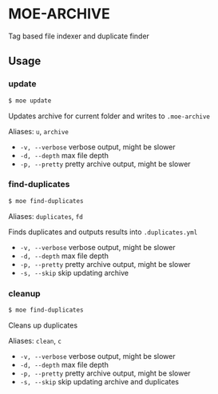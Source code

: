# MOE-ARCHIVE

Tag based file indexer and duplicate finder

## Usage


### update
```sh
$ moe update
```

Updates archive for current folder and writes to `.moe-archive`

Aliases: `u`, `archive`

- `-v, --verbose` verbose output, might be slower
- `-d, --depth` max file depth
- `-p, --pretty` pretty archive output, might be slower

### find-duplicates
```sh
$ moe find-duplicates
```
Aliases: `duplicates`, `fd`

Finds duplicates and outputs results into `.duplicates.yml`

- `-v, --verbose` verbose output, might be slower
- `-d, --depth` max file depth
- `-p, --pretty` pretty archive output, might be slower
- `-s, --skip` skip updating archive

### cleanup
```sh
$ moe find-duplicates
```

Cleans up duplicates

Aliases: `clean`, `c`

- `-v, --verbose` verbose output, might be slower
- `-d, --depth` max file depth
- `-p, --pretty` pretty archive output, might be slower
- `-s, --skip` skip updating archive and duplicates